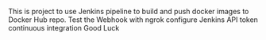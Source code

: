 This is project to use Jenkins  pipeline to build and push docker images to Docker Hub repo.
Test the Webhook with ngrok
configure Jenkins
API token
continuous integration
Good Luck
